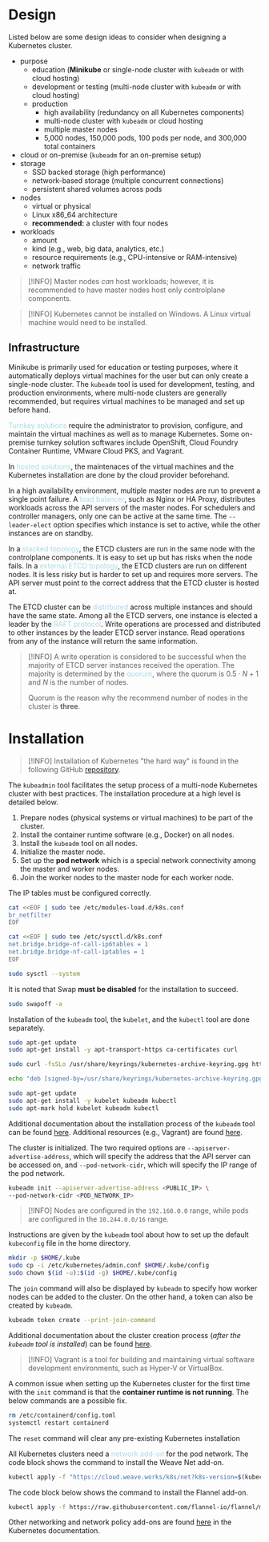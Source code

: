# Design
Listed below are some design ideas to consider when designing a Kubernetes cluster.
- purpose
	- education (**Minikube** or single-node cluster with `kubeadm` or with cloud hosting)
	- development or testing (multi-node cluster with `kubeadm` or with cloud hosting)
	- production
		- high availability (redundancy on all Kubernetes components)
		- multi-node cluster with `kubeadm` or cloud hosting
		- multiple master nodes
		- 5,000 nodes, 150,000 pods, 100 pods per node, and 300,000 total containers
- cloud or on-premise (`kubeadm` for an on-premise setup)
- storage
	- SSD backed storage (high performance)
	- network-based storage (multiple concurrent connections)
	- persistent shared volumes across pods
- nodes
	- virtual or physical
	- Linux x86_64 architecture
	- **recommended:** a cluster with four nodes
- workloads
	- amount
	- kind (e.g., web, big data, analytics, etc.)
	- resource requirements (e.g., CPU-intensive or RAM-intensive)
	- network traffic

> [!INFO]
> Master nodes *can* host workloads; however, it is recommended to have master nodes host only controlplane components.

> [!INFO]
> Kubernetes cannot be installed on Windows. A Linux virtual machine would need to be installed.

## Infrastructure
Minikube is primarily used for education or testing purposes, where it automatically deploys virtual machines for the user but can only create a single-node cluster. The `kubeadm` tool is used for development, testing, and production environments, where multi-node clusters are generally recommended, but requires virtual machines to be managed and set up before hand.

<span style = "color:lightblue">Turnkey solutions</span> require the administrator to provision, configure, and maintain the virtual machines as well as to manage Kubernetes. Some on-premise turnkey solution softwares include OpenShift, Cloud Foundry Container Runtime, VMware Cloud PKS, and Vagrant.

In <span style = "color:lightblue">hosted solutions</span>, the maintenaces of the virtual machines and the Kubernetes installation are done by the cloud provider beforehand.

In a high availability environment, multiple master nodes are run to prevent a single point failure. A <span style = "color:lightblue">load balancer</span>, such as Nginx or HA Proxy, distributes workloads across the API servers of the master nodes. For schedulers and controller managers, only one can be active at the same time. The `--leader-elect` option specifies which instance is set to active, while the other instances are on standby.

In a <span style = "color:lightblue">stacked topology</span>, the ETCD clusters are run in the same node with the controlplane components. It is easy to set up but has risks when the node fails. In a <span style = "color:lightblue">external ETCD topology</span>, the ETCD clusters are run on different nodes. It is less risky but is harder to set up and requires more servers. The API server must point to the correct address that the ETCD cluster is hosted at.

The ETCD cluster can be <span style = "color:lightblue">distributed</span> across multiple instances and should have the same state. Among all the ETCD servers, one instance is elected a leader by the <span style = "color:lightblue">RAFT protocol</span>. Write operations are processed and distributed to other instances by the leader ETCD server instance. Read operations from any of the instance will return the same information.

> [!INFO]
> A write operation is considered to be successful when the majority of ETCD server instances received the operation. The majority is determined by the <span style = "color:lightblue">quorum</span>, where the quorum is $0.5 \cdot N + 1$ and $N$ is the number of nodes.
> 
> Quorum is the reason why the recommend number of nodes in the cluster is **three**.

# Installation
> [!INFO]
> Installation of Kubernetes "the hard way" is found in the following GitHub [repository](https://github.com/mmumshad/kubernetes-the-hard-way).

The `kubeadmin` tool facilitates the setup process of a multi-node Kubernetes cluster with best practices. The installation procedure at a high level is detailed below.
1. Prepare nodes (physical systems or virtual machines) to be part of the cluster.
2. Install the container runtime software (e.g., Docker) on all nodes.
3. Install the `kubeadm` tool on all nodes.
4. Initialize the master node.
5. Set up the **pod network** which is a special network connectivity among the master and worker nodes.
6. Join the worker nodes to the master node for each worker node.

The IP tables must be configured correctly.

```bash
cat <<EOF | sudo tee /etc/modules-load.d/k8s.conf
br_netfilter
EOF
```

```bash
cat <<EOF | sudo tee /etc/sysctl.d/k8s.conf
net.bridge.bridge-nf-call-ip6tables = 1
net.bridge.bridge-nf-call-iptables = 1
EOF
```

```bash
sudo sysctl --system
```

It is noted that Swap **must be disabled** for the installation to succeed.

```bash
sudo swapoff -a
```

Installation of the `kubeadm` tool, the `kubelet`, and the `kubectl` tool are done separately.

```bash
sudo apt-get update
sudo apt-get install -y apt-transport-https ca-certificates curl
```

```bash
sudo curl -fsSLo /usr/share/keyrings/kubernetes-archive-keyring.gpg https://packages.cloud.google.com/apt/doc/apt-key.gpg
```

```bash
echo "deb [signed-by=/usr/share/keyrings/kubernetes-archive-keyring.gpg] https://apt.kubernetes.io/ kubernetes-xenial main" | sudo tee /etc/apt/sources.list.d/kubernetes.list
```

```bash
sudo apt-get update
sudo apt-get install -y kubelet kubeadm kubectl
sudo apt-mark hold kubelet kubeadm kubectl
```

Additional documentation about the installation process of the `kubeadm` tool can be found [here](https://kubernetes.io/docs/setup/production-environment/tools/kubeadm/install-kubeadm/). Additional resources (e.g., Vagrant) are found [here](https://github.com/kodekloudhub/certified-kubernetes-administrator-course).

The cluster is initialized. The two required options are `--apiserver-advertise-address`, which will specify the address that the API server can be accessed on, and `--pod-network-cidr`, which will specify the IP range of the pod network.

```bash
kubeadm init --apiserver-advertise-address <PUBLIC_IP> \
--pod-network-cidr <POD_NETWORK_IP>
```

> [!INFO]
> Nodes are configured in the `192.168.0.0` range, while pods are configured in the `10.244.0.0/16` range.

Instructions are given by the `kubeadm` tool about how to set up the default `kubeconfig` file in the home directory.

```bash
mkdir -p $HOME/.kube
sudo cp -i /etc/kubernetes/admin.conf $HOME/.kube/config
sudo chown $(id -u):$(id -g) $HOME/.kube/config
```

The `join` command will also be displayed by `kubeadm` to specify how worker nodes can be added to the cluster. On the other hand, a token can also be created by `kubeadm`.

```bash
kubeadm token create --print-join-command
```

Additional documentation about the cluster creation process (*after the `kubeadm` tool is installed*) can be found [here](https://kubernetes.io/docs/setup/production-environment/tools/kubeadm/create-cluster-kubeadm/).

> [!INFO]
> Vagrant is a tool for building and maintaining virtual software development environments, such as Hyper-V or VirtualBox.

A common issue when setting up the Kubernetes cluster for the first time with the `init` command is that the **container runtime is not running**. The below commands are a possible fix.

```bash
rm /etc/containerd/config.toml
systemctl restart containerd
```

The `reset` command will clear any pre-existing Kubernetes installation

All Kubernetes clusters need a <span style = "color:lightblue">network add-on</span> for the pod network. The code block shows the command to install the Weave Net add-on.

```bash
kubectl apply -f "https://cloud.weave.works/k8s/net?k8s-version=$(kubectl version | base64 | tr -d '\n')"
```

The code block below shows the command to install the Flannel add-on.

```bash
kubectl apply -f https://raw.githubusercontent.com/flannel-io/flannel/master/Documentation/kube-flannel.yml
```

Other networking and network policy add-ons are found [here](https://kubernetes.io/docs/concepts/cluster-administration/addons/#networking-and-network-policy) in the Kubernetes documentation.